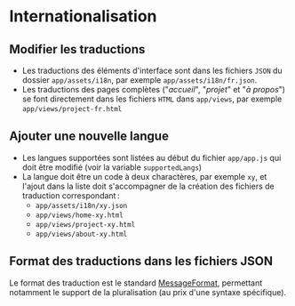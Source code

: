 # Internationalisation

## Modifier les traductions

- Les traductions des éléments d'interface sont dans les fichiers `JSON` du dossier `app/assets/i18n`, par exemple `app/assets/i18n/fr.json`.
- Les traductions des pages complètes ("_accueil_", "_projet_" et "_à propos_") se font directement dans les fichiers `HTML` dans `app/views`, par exemple `app/views/project-fr.html`

## Ajouter une nouvelle langue

- Les langues supportées sont listées au début du fichier `app/app.js` qui doit être modifié (voir la variable `supportedLangs`)
- La langue doit être un code à deux charactères, par exemple `xy`, et l'ajout dans la liste doit s'accompagner de la création des fichiers de traduction correspondant :
  - `app/assets/i18n/xy.json`
  - `app/views/home-xy.html`
  - `app/views/project-xy.html`
  - `app/views/about-xy.html`

## Format des traductions dans les fichiers JSON

Le format des traduction est le standard [MessageFormat](https://messageformat.github.io/messageformat/page-guide), permettant notamment le support de la pluralisation (au prix d'une syntaxe spécifique).
